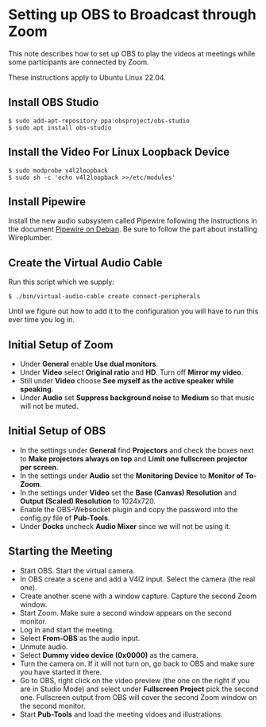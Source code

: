 # Setting up OBS to Broadcast through Zoom

This note describes how to set up OBS to play the videos at meetings while
some participants are connected by Zoom.

These instructions apply to Ubuntu Linux 22.04.

## Install OBS Studio

    $ sudo add-apt-repository ppa:obsproject/obs-studio
    $ sudo apt install obs-studio

## Install the Video For Linux Loopback Device

    $ sudo modprobe v4l2loopback
	$ sudo sh -c 'echo v4l2loopback >>/etc/modules'

## Install Pipewire

Install the new audio subsystem called Pipewire following the instructions
in the document [Pipewire on Debian](https://pipewire-debian.github.io/pipewire-debian/).
Be sure to follow the part about installing Wireplumber.

## Create the Virtual Audio Cable

Run this script which we supply:

    $ ./bin/virtual-audio-cable create connect-peripherals

Until we figure out how to add it to the configuration you will have to run this
ever time you log in.

## Initial Setup of Zoom

* Under **General** enable **Use dual monitors**.
* Under **Video** select **Original ratio** and **HD**. Turn off **Mirror my video**.
* Still under **Video** choose **See myself as the active speaker while speaking**.
* Under **Audio** set **Suppress background noise** to **Medium** so that music will not be muted.

## Initial Setup of OBS

* In the settings under **General** find **Projectors** and check the boxes next to
  **Make projectors always on top** and **Limit one fullscreen projector per screen**.
* In the settings under **Audio** set the **Monitoring Device** to **Monitor of To-Zoom**.
* In the settings under **Video** set the **Base (Canvas) Resolution** and **Output (Scaled) Resolution** to 1024x720.
* Enable the OBS-Websocket plugin and copy the password into the config.py file of **Pub-Tools**.
* Under **Docks** uncheck **Audio Mixer** since we will not be using it.

## Starting the Meeting

* Start OBS. Start the virtual camera.
* In OBS create a scene and add a V4l2 input. Select the camera (the real one).
* Create another scene with a window capture. Capture the second Zoom window.
* Start Zoom. Make sure a second window appears on the second monitor.
* Log in and start the meeting.
* Select **From-OBS** as the audio input.
* Unmute audio.
* Select **Dummy video device (0x0000)** as the camera.
* Turn the camera on. If it will not turn on, go back to OBS and make sure you have
  started it there.
* Go to OBS, right click on the video preview (the one on the right if you are in
  Studio Mode) and select under **Fullscreen Project** pick the second one. Fullscreen
  output from OBS will cover the second Zoom window on the second monitor.
* Start **Pub-Tools** and load the meeting vidoes and illustrations.

